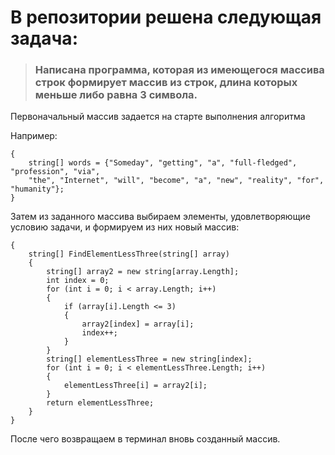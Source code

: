 # **В репозитории решена следующая задача:**

>### Написана программа, которая из имеющегося массива строк формирует массив из строк, длина которых меньше либо равна 3 символа.

Первоначальный массив задается на старте выполнения алгоритма

Например:

~~~
{
    string[] words = {"Someday", "getting", "a", "full-fledged", "profession", "via",
    "the", "Internet", "will", "become", "a", "new", "reality", "for", "humanity"};
}
~~~

Затем из заданного массива выбираем элементы, удовлетворяющие условию задачи, и формируем из них новый массив:

~~~
{
    string[] FindElementLessThree(string[] array)
    {
        string[] array2 = new string[array.Length];
        int index = 0;
        for (int i = 0; i < array.Length; i++)
        {
            if (array[i].Length <= 3)
            {
                array2[index] = array[i];
                index++;
            }
        }
        string[] elementLessThree = new string[index];
        for (int i = 0; i < elementLessThree.Length; i++)
        {
            elementLessThree[i] = array2[i];
        }
        return elementLessThree;
    }
}
~~~

После чего возвращаем в терминал вновь созданный массив.